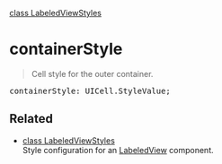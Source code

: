 [class LabeledViewStyles](LabeledViewStyles.md)

# containerStyle

> Cell style for the outer container.

<pre class="docgen_signature">containerStyle: UICell.StyleValue;</pre>

## Related

- [<!--{ref:class}-->class LabeledViewStyles](LabeledViewStyles.md) \
    Style configuration for an [LabeledView](LabeledView.md) component.
